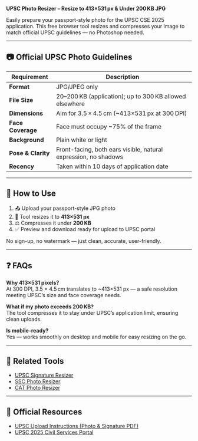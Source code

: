 **UPSC Photo Resizer – Resize to 413×531 px & Under 200 KB JPG**

Easily prepare your passport-style photo for the UPSC CSE 2025 application. This free browser tool resizes and compresses your image to match official UPSC guidelines — no Photoshop needed.

---

## 📷 Official UPSC Photo Guidelines

| Requirement        | Description                                                     |
| ------------------ | --------------------------------------------------------------- |
| **Format**         | JPG/JPEG only                                                   |
| **File Size**      | 20–200 KB (application); up to 300 KB allowed elsewhere         |
| **Dimensions**     | Aim for 3.5 × 4.5 cm (~413×531 px at 300 DPI)                   |
| **Face Coverage**  | Face must occupy ~75% of the frame                              |
| **Background**     | Plain white or light                                            |
| **Pose & Clarity** | Front-facing, both ears visible, natural expression, no shadows |
| **Recency**        | Taken within 10 days of application date                        |

---

## 🔧 How to Use

1. 📤 Upload your passport-style JPG photo
2. 📏 Tool resizes it to **413×531 px**
3. ⚖️ Compresses it under **200 KB**
4. ✅ Preview and download ready for upload to UPSC portal

No sign-up, no watermark — just clean, accurate, user-friendly.

---

## ❓ FAQs

**Why 413×531 pixels?**  
At 300 DPI, 3.5 × 4.5 cm translates to ~413×531 px — a safe resolution meeting UPSC’s size and face coverage needs.

**What if my photo exceeds 200 KB?**  
The tool compresses it to stay under UPSC’s application limit, ensuring clean uploads.

**Is mobile-ready?**  
Yes — works smoothly on desktop and mobile for easy resizing on the go.

---

## 🔗 Related Tools

- [UPSC Signature Resizer](/tools/image/upsc-signature-resizer)
- [SSC Photo Resizer](/tools/image/ssc-photo-resizer)
- [CAT Photo Resizer](/tools/image/cat-photo-resizer)

---

## 🔗 Official Resources

- [UPSC Upload Instructions (Photo & Signature PDF)](https://upsconline.nic.in/ngrp/assets/PDF/instruction-photo-signature-upload-upsc.pdf)
- [UPSC 2025 Civil Services Portal](https://upsconline.nic.in/)
